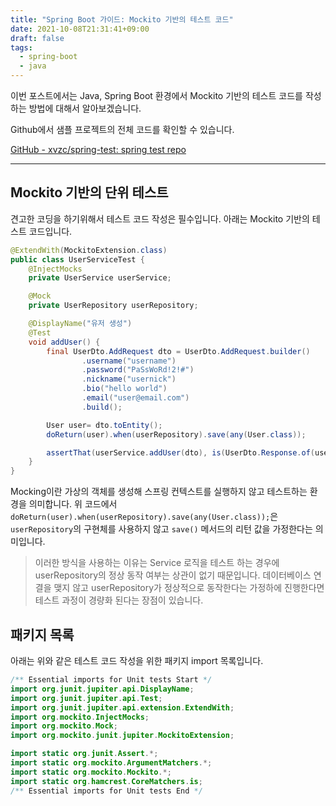 ```yaml
---
title: "Spring Boot 가이드: Mockito 기반의 테스트 코드"
date: 2021-10-08T21:31:41+09:00
draft: false
tags:
  - spring-boot
  - java
---
```

이번 포스트에서는 Java, Spring Boot 환경에서 Mockito 기반의 테스트 코드를 작성하는 방법에 대해서 알아보겠습니다.
<!--more-->
Github에서 샘플 프로젝트의 전체 코드를 확인할 수 있습니다.

[GitHub - xvzc/spring-test: spring test repo](https://github.com/xvzc/spring-test)

---

## Mockito 기반의 단위 테스트

견고한 코딩을 하기위해서 테스트 코드 작성은 필수입니다. 아래는 Mockito 기반의 테스트 코드입니다.

```java
@ExtendWith(MockitoExtension.class)
public class UserServiceTest {
    @InjectMocks
    private UserService userService;

    @Mock
    private UserRepository userRepository;

    @DisplayName("유저 생성")
    @Test
    void addUser() {
        final UserDto.AddRequest dto = UserDto.AddRequest.builder()
                .username("username")
                .password("PaSsWoRd!2!#")
                .nickname("usernick")
                .bio("hello world")
                .email("user@email.com")
                .build();

        User user= dto.toEntity();
        doReturn(user).when(userRepository).save(any(User.class));

        assertThat(userService.addUser(dto), is(UserDto.Response.of(user)));
    }
}
```

Mocking이란 가상의 객체를 생성해 스프링 컨텍스트를 실행하지 않고 테스트하는 환경을 의미합니다. 위 코드에서`doReturn(user).when(userRepository).save(any(User.class));`은 `userRepository`의 구현체를 사용하지 않고 `save()` 메서드의 리턴 값을 가정한다는 의미입니다.

> 이러한 방식을 사용하는 이유는 Service 로직을 테스트 하는 경우에 userRepository의 정상 동작 여부는 상관이 없기 때문입니다. 데이터베이스 연결을 맺지 않고 userRepository가 정상적으로 동작한다는 가정하에 진행한다면 테스트 과정이 경량화 된다는 장점이 있습니다.

## 패키지 목록

아래는 위와 같은 테스트 코드 작성을 위한 패키지 import 목록입니다.

```java
/** Essential imports for Unit tests Start */
import org.junit.jupiter.api.DisplayName;
import org.junit.jupiter.api.Test;
import org.junit.jupiter.api.extension.ExtendWith;
import org.mockito.InjectMocks;
import org.mockito.Mock;
import org.mockito.junit.jupiter.MockitoExtension;

import static org.junit.Assert.*;
import static org.mockito.ArgumentMatchers.*;
import static org.mockito.Mockito.*;
import static org.hamcrest.CoreMatchers.is;
/** Essential imports for Unit tests End */
```
